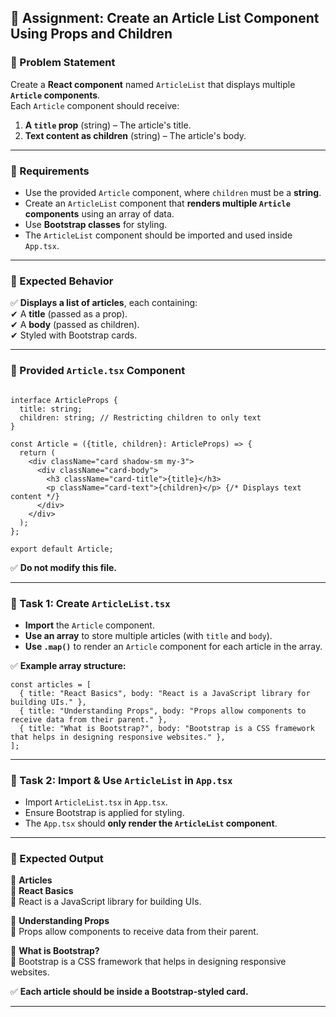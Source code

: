 ## **🎯 Assignment: Create an Article List Component Using Props and Children**  

### **📌 Problem Statement**  
Create a **React component** named `ArticleList` that displays multiple **`Article` components**.  
Each `Article` component should receive:  
1. **A `title` prop** (string) – The article's title.  
2. **Text content as children** (string) – The article's body.  

---

### **🔹 Requirements**  
- Use the provided `Article` component, where `children` must be a **string**.  
- Create an `ArticleList` component that **renders multiple `Article` components** using an array of data.  
- Use **Bootstrap classes** for styling.  
- The `ArticleList` component should be imported and used inside `App.tsx`.  

---

### **🔹 Expected Behavior**  
✅ **Displays a list of articles**, each containing:  
✔ A **title** (passed as a prop).  
✔ A **body** (passed as children).  
✔ Styled with Bootstrap cards.  

---

### **📌 Provided `Article.tsx` Component**  
```tsx

interface ArticleProps {
  title: string;
  children: string; // Restricting children to only text
}

const Article = ({title, children}: ArticleProps) => {
  return (
    <div className="card shadow-sm my-3">
      <div className="card-body">
        <h3 className="card-title">{title}</h3>
        <p className="card-text">{children}</p> {/* Displays text content */}
      </div>
    </div>
  );
};

export default Article;
```
✅ **Do not modify this file.**  

---

### **🔹 Task 1: Create `ArticleList.tsx`**  
- **Import** the `Article` component.  
- **Use an array** to store multiple articles (with `title` and `body`).  
- **Use `.map()`** to render an `Article` component for each article in the array.  

✅ **Example array structure:**
```tsx
const articles = [
  { title: "React Basics", body: "React is a JavaScript library for building UIs." },
  { title: "Understanding Props", body: "Props allow components to receive data from their parent." },
  { title: "What is Bootstrap?", body: "Bootstrap is a CSS framework that helps in designing responsive websites." },
];
```

---

### **🔹 Task 2: Import & Use `ArticleList` in `App.tsx`**  
- Import `ArticleList.tsx` in `App.tsx`.  
- Ensure Bootstrap is applied for styling.  
- The `App.tsx` should **only render the `ArticleList` component**.  

---

### **📌 Expected Output**
📌 **Articles**  
📜 **React Basics**  
🔹 React is a JavaScript library for building UIs.  

📜 **Understanding Props**  
🔹 Props allow components to receive data from their parent.  

📜 **What is Bootstrap?**  
🔹 Bootstrap is a CSS framework that helps in designing responsive websites.  

✅ **Each article should be inside a Bootstrap-styled card.**  

---
